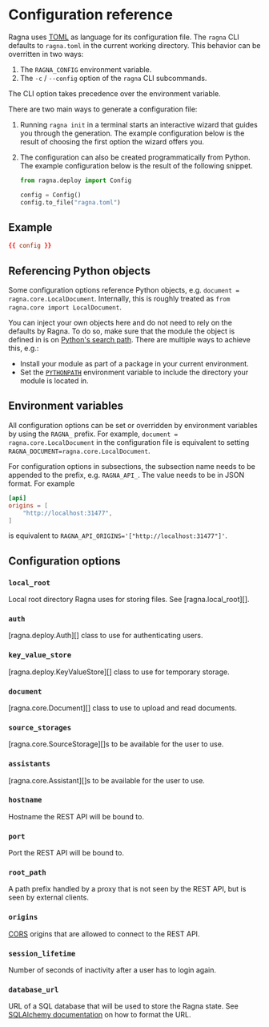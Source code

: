 # Configuration reference

Ragna uses [TOML](https://toml.io/en/) as language for its configuration file. The
`ragna` CLI defaults to `ragna.toml` in the current working directory. This behavior can
be overritten in two ways:

1. The `RAGNA_CONFIG` environment variable.
2. The `-c` / `--config` option of the `ragna` CLI subcommands.

The CLI option takes precedence over the environment variable.

There are two main ways to generate a configuration file:

1. Running `ragna init` in a terminal starts an interactive wizard that guides you
   through the generation. The example configuration below is the result of choosing the
   first option the wizard offers you.
2. The configuration can also be created programmatically from Python. The example
   configuration below is the result of the following snippet.

   ```python
   from ragna.deploy import Config

   config = Config()
   config.to_file("ragna.toml")
   ```

## Example

```toml
{{ config }}
```

## Referencing Python objects

Some configuration options reference Python objects, e.g.
`document = ragna.core.LocalDocument`. Internally, this is roughly treated as
`from ragna.core import LocalDocument`.

You can inject your own objects here and do not need to rely on the defaults by Ragna.
To do so, make sure that the module the object is defined in is on
[Python's search path](https://docs.python.org/3/library/sys.html#sys.path). There are
multiple ways to achieve this, e.g.:

- Install your module as part of a package in your current environment.
- Set the [`PYTHONPATH`](https://docs.python.org/3/using/cmdline.html#envvar-PYTHONPATH)
  environment variable to include the directory your module is located in.

## Environment variables

All configuration options can be set or overridden by environment variables by using the
`RAGNA_` prefix. For example, `document = ragna.core.LocalDocument` in the configuration
file is equivalent to setting `RAGNA_DOCUMENT=ragna.core.LocalDocument`.

For configuration options in subsections, the subsection name needs to be appended to
the prefix, e.g. `RAGNA_API_`. The value needs to be in JSON format. For example

```toml
[api]
origins = [
    "http://localhost:31477",
]
```

is equivalent to `RAGNA_API_ORIGINS='["http://localhost:31477"]'`.

## Configuration options

### `local_root`

Local root directory Ragna uses for storing files. See [ragna.local_root][].

### `auth`

[ragna.deploy.Auth][] class to use for authenticating users.

### `key_value_store`

[ragna.deploy.KeyValueStore][] class to use for temporary storage.

### `document`

[ragna.core.Document][] class to use to upload and read documents.

### `source_storages`

[ragna.core.SourceStorage][]s to be available for the user to use.

### `assistants`

[ragna.core.Assistant][]s to be available for the user to use.

### `hostname`

Hostname the REST API will be bound to.

### `port`

Port the REST API will be bound to.

### `root_path`

A path prefix handled by a proxy that is not seen by the REST API, but is seen by
external clients.

### `origins`

[CORS](https://developer.mozilla.org/en-US/docs/Web/HTTP/CORS) origins that are allowed
to connect to the REST API.

### `session_lifetime`

Number of seconds of inactivity after a user has to login again.

### `database_url`

URL of a SQL database that will be used to store the Ragna state. See
[SQLAlchemy documentation](https://docs.sqlalchemy.org/en/20/core/engines.html#database-urls)
on how to format the URL.
